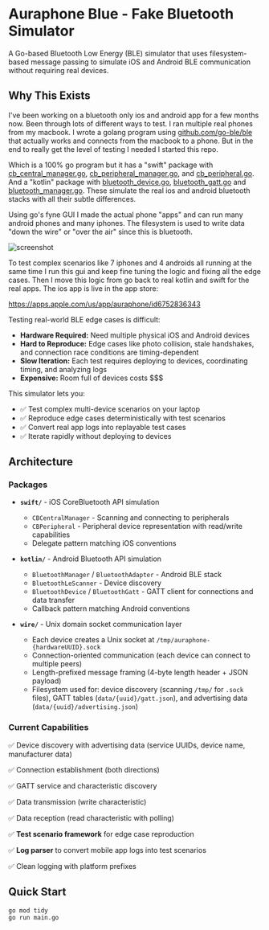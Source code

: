 # Auraphone Blue - Fake Bluetooth Simulator

A Go-based Bluetooth Low Energy (BLE) simulator that uses filesystem-based message passing to simulate iOS and Android BLE communication without requiring real devices.

## Why This Exists

I've been working on a bluetooth only ios and android app for a few months now. Been through lots of different ways to test. I ran multiple real phones from my macbook. I wrote a golang program using [github.com/go-ble/ble](https://github.com/go-ble/ble) that actually works and connects from the macbook to a phone. But in the end to really get the level of testing I needed I started this repo.

Which is a 100% go program but it has a "swift" package with [cb_central_manager.go](swift/cb_central_manager.go), [cb_peripheral_manager.go](swift/cb_peripheral_manager.go), and [cb_peripheral.go](swift/cb_peripheral.go). And a "kotlin" package with [bluetooth_device.go](kotlin/bluetooth_device.go), [bluetooth_gatt.go](kotlin/bluetooth_gatt.go) and [bluetooth_manager.go](kotlin/bluetooth_manager.go). These simulate the real ios and android bluetooth stacks with all their subtle differences.

Using go's fyne GUI I made the actual phone "apps" and can run many android phones and many iphones. The filesystem is used to write data "down the wire" or "over the air" since this is bluetooth.

![screenshot](https://i.imgur.com/Io3OZ5x.png)

To test complex scenarios like 7 iphones and 4 androids all running at the same time I run this gui and keep fine tuning the logic and fixing all the edge cases. Then I move this logic from go back to real kotlin and swift for the real apps. The ios app is live in the app store:

https://apps.apple.com/us/app/auraphone/id6752836343

Testing real-world BLE edge cases is difficult:
- **Hardware Required:** Need multiple physical iOS and Android devices
- **Hard to Reproduce:** Edge cases like photo collision, stale handshakes, and connection race conditions are timing-dependent
- **Slow Iteration:** Each test requires deploying to devices, coordinating timing, and analyzing logs
- **Expensive:** Room full of devices costs $$$

This simulator lets you:
- ✅ Test complex multi-device scenarios on your laptop
- ✅ Reproduce edge cases deterministically with test scenarios
- ✅ Convert real app logs into replayable test cases
- ✅ Iterate rapidly without deploying to devices


## Architecture

### Packages
- **`swift/`** - iOS CoreBluetooth API simulation
  - `CBCentralManager` - Scanning and connecting to peripherals
  - `CBPeripheral` - Peripheral device representation with read/write capabilities
  - Delegate pattern matching iOS conventions

- **`kotlin/`** - Android Bluetooth API simulation
  - `BluetoothManager` / `BluetoothAdapter` - Android BLE stack
  - `BluetoothLeScanner` - Device discovery
  - `BluetoothDevice` / `BluetoothGatt` - GATT client for connections and data transfer
  - Callback pattern matching Android conventions

- **`wire/`** - Unix domain socket communication layer
  - Each device creates a Unix socket at `/tmp/auraphone-{hardwareUUID}.sock`
  - Connection-oriented communication (each device can connect to multiple peers)
  - Length-prefixed message framing (4-byte length header + JSON payload)
  - Filesystem used for: device discovery (scanning `/tmp/` for `.sock` files), GATT tables (`data/{uuid}/gatt.json`), and advertising data (`data/{uuid}/advertising.json`)


### Current Capabilities

✅ Device discovery with advertising data (service UUIDs, device name, manufacturer data)

✅ Connection establishment (both directions)

✅ GATT service and characteristic discovery

✅ Data transmission (write characteristic)

✅ Data reception (read characteristic with polling)

✅ **Test scenario framework** for edge case reproduction

✅ **Log parser** to convert mobile app logs into test scenarios

✅ Clean logging with platform prefixes

## Quick Start

```bash
go mod tidy
go run main.go
```

